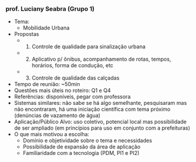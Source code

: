 ### prof. Luciany Seabra (Grupo 1)
 - Tema:
   - Mobilidade Urbana
- Propostas
   - 1) Controle de qualidade para sinalização urbana
   - 2) Aplicativo p/ ônibus, acompanhamento de rotas, tempos, horários, forma de condução, etc
   - 3) Controle de qualidade das calçadas
 - Tempo de reunião: ~50min
 - Questões mais úteis no roteiro: Q1 e Q4
 - Referências: disponíveis, pegar com professora
 - Sistemas similares: não sabe se há algo semelhante, pesquisaram mas não encontraram, há uma iniciação científica com tema próximo (denúncias de vazamento de água)
 - Aplicação/Público Alvo: uso coletivo, potencial local mas possibilidade de ser ampliado (em princípios para uso em conjunto com a prefeituras)
 - O que mais motivou a escolha:
   - Domínio e objetividade sobre o tema e necessidades
   - Possibilidade de expansão da área de aplicação
   - Familiaridade com a tecnologia (PDM, PI1 e PI2)
